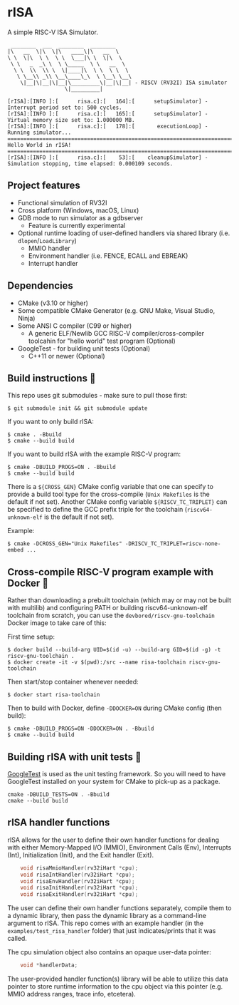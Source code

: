 # rISA
A simple RISC-V ISA Simulator.

```
 ________  ___  ________  ________
|\   __  \|\  \|\   ____\|\   __  \
\ \  \|\  \ \  \ \  \___|\ \  \|\  \
 \ \   _  _\ \  \ \_____  \ \   __  \
  \ \  \\  \\ \  \|____|\  \ \  \ \  \
   \ \__\\ _\\ \__\____\_\  \ \__\ \__\
    \|__|\|__|\|__|\_________\|__|\|__| - RISCV (RV32I) ISA simulator
                  \|_________|

[rISA]:[INFO ]:[      risa.c]:[   164]:[      setupSimulator] - Interrupt period set to: 500 cycles.
[rISA]:[INFO ]:[      risa.c]:[   165]:[      setupSimulator] - Virtual memory size set to: 1.000000 MB.
[rISA]:[INFO ]:[      risa.c]:[   178]:[       executionLoop] - Running simulator...
============================================================================================
Hello World in rISA!
============================================================================================
[rISA]:[INFO ]:[      risa.c]:[    53]:[    cleanupSimulator] - Simulation stopping, time elapsed: 0.000109 seconds.
```

## Project features
- Functional simulation of RV32I
- Cross platform (Windows, macOS, Linux)
- GDB mode to run simulator as a gdbserver
    - Feature is currently experimental
- Optional runtime loading of user-defined handlers via shared library (i.e. `dlopen`/`LoadLibrary`)
    - MMIO handler
    - Environment handler (i.e. FENCE, ECALL and EBREAK)
    - Interrupt handler

## Dependencies
- CMake (v3.10 or higher)
- Some compatible CMake Generator (e.g. GNU Make, Visual Studio, Ninja)
- Some ANSI C compiler (C99 or higher)
    - A generic ELF/Newlib GCC RISC-V compiler/cross-compiler toolcahin for "hello world" test program (Optional)
- GoogleTest - for building unit tests (Optional)
    - C++11 or newer (Optional)

## Build instructions 🔨
This repo uses git submodules - make sure to pull those first:

    $ git submodule init && git submodule update

If you want to only build rISA:

    $ cmake . -Bbuild
    $ cmake --build build

If you want to build rISA with the example RISC-V program:

    $ cmake -DBUILD_PROGS=ON . -Bbuild
    $ cmake --build build

There is a `${CROSS_GEN}` CMake config variable that one can specify to provide a build tool type for
the cross-compile (`Unix Makefiles` is the default if not set). Another CMake config variable `${RISCV_TC_TRIPLET}`
can be specified to define the GCC prefix triple for the toolchain (`riscv64-unknown-elf` is the default if not set).

Example:

    $ cmake -DCROSS_GEN="Unix Makefiles" -DRISCV_TC_TRIPLET=riscv-none-embed ...

## Cross-compile RISC-V program example with Docker 🐳
Rather than downloading a prebuilt toolchain (which may or may not be built with multilib) and configuring PATH or
building riscv64-unknown-elf toolchain from scratch, you can use the `devbored/riscv-gnu-toolchain` Docker image
to take care of this:

First time setup:

    $ docker build --build-arg UID=$(id -u) --build-arg GID=$(id -g) -t riscv-gnu-toolchain .
    $ docker create -it -v $(pwd):/src --name risa-toolchain riscv-gnu-toolchain

Then start/stop container whenever needed:

    $ docker start risa-toolchain

Then to build with Docker, define `-DDOCKER=ON` during CMake config (then build):

    $ cmake -DBUILD_PROGS=ON -DDOCKER=ON . -Bbuild
    $ cmake --build build

## Building rISA with unit tests 🧪
[GoogleTest](https://github.com/google/googletest) is used as the unit testing framework. So you will
need to have GoogleTest installed on your system for CMake to pick-up as a package.
```
cmake -DBUILD_TESTS=ON . -Bbuild
cmake --build build
```

## rISA handler functions
rISA allows for the user to define their own handler functions for dealing with either
Memory-Mapped I/O (MMIO), Environment Calls (Env), Interrupts (Int), Initialization
(Init), and the Exit handler (Exit).
```c
    void risaMmioHandler(rv32iHart *cpu);
    void risaIntHandler(rv32iHart *cpu);
    void risaEnvHandler(rv32iHart *cpu);
    void risaInitHandler(rv32iHart *cpu);
    void risaExitHandler(rv32iHart *cpu);
```
The user can define their own handler functions separately, compile them to a dynamic library, then pass the
dynamic library as a command-line argument to rISA. This repo comes with an example handler
(in the `examples/test_risa_handler` folder) that just indicates/prints that it was called.

The cpu simulation object also contains an opaque user-data pointer:
```c
    void *handlerData;
```

The user-provided handler function(s) library will be able to utilize this data pointer to store
runtime information to the cpu object via this pointer (e.g. MMIO address ranges, trace info, etcetera).
